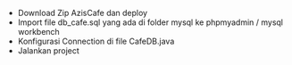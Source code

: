 <ul>
  <li>Download Zip AzisCafe dan deploy</li>
  <li>Import file db_cafe.sql yang ada di folder mysql ke phpmyadmin / mysql workbench</li>
  <li>Konfigurasi Connection di file CafeDB.java</li>
  <li>Jalankan project</li>
</ul>
